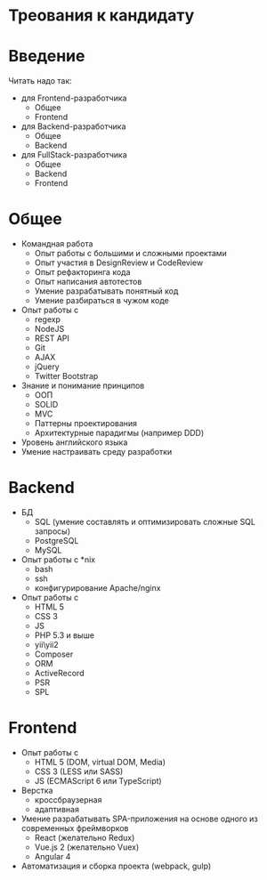 Треования к кандидату
===

# Введение

Читать надо так:

* для Frontend-разработчика
	* Общее
	* Frontend
* для Backend-разработчика
	* Общее
	* Backend
* для FullStack-разработчика
	* Общее
	* Backend
	* Frontend

# Общее

* Командная работа
	* Опыт работы с большими и сложными проектами
	* Опыт участия в DesignReview и CodeReview
	* Опыт рефакторинга кода
	* Опыт написания автотестов
	* Умение разрабатывать понятный код
	* Умение разбираться в чужом коде
* Опыт работы с
	* regexp
	* NodeJS
	* REST API
	* Git
	* AJAX
	* jQuery
	* Twitter Bootstrap
* Знание и понимание принципов
	* ООП
	* SOLID
	* MVC
	* Паттерны проектирования
	* Архитектурные парадигмы (например DDD)
* Уровень английского языка
* Умение настраивать среду разработки

# Backend

* БД
	* SQL (умение составлять и оптимизировать сложные SQL запросы)
	* PostgreSQL
	* MySQL
* Опыт работы с *nix
	* bash
	* ssh
	* конфигурирование Apache/nginx
* Опыт работы с
	* HTML 5
	* CSS 3
	* JS
	* PHP 5.3 и выше
	* yii\yii2
	* Composer
	* ORM
	* ActiveRecord
	* PSR
	* SPL

# Frontend

* Опыт работы с
	* HTML 5 (DOM, virtual DOM, Media)
	* CSS 3 (LESS или SASS)
	* JS (ECMAScript 6 или TypeScript)
* Верстка
	* кроссбраузерная
	* адаптивная
* Умение разрабатывать SPA-приложения на основе одного из современных фреймворков
	* React (желательно Redux)
	* Vue.js 2 (желательно Vuex)
	* Angular 4
* Автоматизация и сборка проекта (webpack, gulp)
